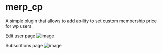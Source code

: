 # merp_cp
A simple plugin that allows to add ability to set custom membership price for wp users.

Edit user page
![image](https://github.com/boardteua/merp_cp/assets/38427742/7ae06d54-5a1e-4ec2-a5ed-61cfe95494c3)

Subscritions page 
![image](https://github.com/boardteua/merp_cp/assets/38427742/1c307f33-702e-4eaf-b23a-a7639e2e9494)
